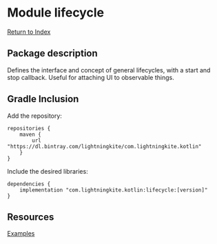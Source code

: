 # Module lifecycle

[Return to Index](../)

## Package description

Defines the interface and concept of general lifecycles, with a start and stop callback.  Useful for attaching UI to observable things.

## Gradle Inclusion



Add the repository:

```
repositories {
    maven {
        url "https://dl.bintray.com/lightningkite/com.lightningkite.kotlin"
    }
}
```

Include the desired libraries:

```
dependencies {
    implementation "com.lightningkite.kotlin:lifecycle:[version]"
}
```

## Resources

[Examples](https://github.com/lightningkite/lk-kotlin/tree/master/lifecycle/src/test/kotlin/lk/kotlin/lifecycle/example)